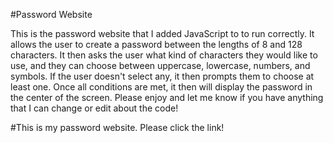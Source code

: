 #Password Website

This is the password website that I added JavaScript to to run correctly. It allows the user to create a password between the lengths of 8 and 128 characters. It then asks the user what kind of characters they would like to use, and they can choose between uppercase, lowercase, numbers, and symbols. If the user doesn't select any, it then prompts them to choose at least one. Once all conditions are met, it then will display the password in the center of the screen. Please enjoy and let me know if you have anything that I can change or edit about the code!

#This is my password website. Please click the link!
